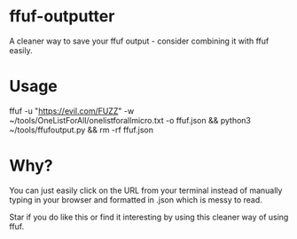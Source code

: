 # ffuf-outputter
A cleaner way to save your ffuf output - consider combining it with ffuf easily.

# Usage
ffuf -u "https://evil.com/FUZZ" -w ~/tools/OneListForAll/onelistforallmicro.txt -o ffuf.json && python3 ~/tools/ffufoutput.py && rm -rf ffuf.json

# Why?
You can just easily click on the URL from your terminal instead of manually typing in your browser and formatted in .json which is messy to read.

Star if you do like this or find it interesting by using this cleaner way of using ffuf.

